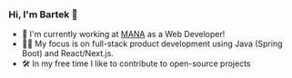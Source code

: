### Hi, I'm Bartek 👋

- 💼 I'm currently working at [MANA](https://manamarketing.pl) as a Web Developer!
- 🧑‍💻 My focus is on full-stack product development using Java (Spring Boot) and React/Next.js.
- 🛠 In my free time I like to contribute to open-source projects
